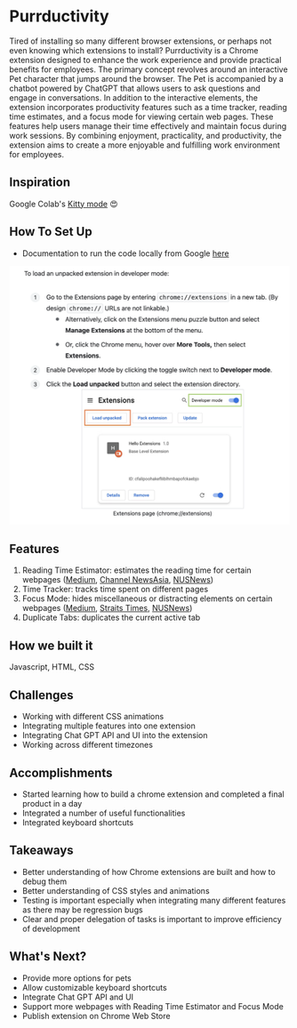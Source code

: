 # Purrductivity

Tired of installing so many different browser extensions, or perhaps not even knowing which extensions to install? Purrductivity is a Chrome extension designed to enhance the work experience and provide practical benefits for employees. The primary concept revolves around an interactive Pet character that jumps around the browser. The Pet is accompanied by a chatbot powered by ChatGPT that allows users to ask questions and engage in conversations. In addition to the interactive elements, the extension incorporates productivity features such as a time tracker, reading time estimates, and a focus mode for viewing certain web pages. These features help users manage their time effectively and maintain focus during work sessions. By combining enjoyment, practicality, and productivity, the extension aims to create a more enjoyable and fulfilling work environment for employees.

## Inspiration
Google Colab's [Kitty mode](https://twitter.com/i/status/1148286772863856642) 😍

## How To Set Up

- Documentation to run the code locally from Google [here](https://developer.chrome.com/docs/extensions/mv3/getstarted/development-basics/#load-unpacked)
<img src="doc-image/1.png" width="700">

## Features
1. Reading Time Estimator: estimates the reading time for certain webpages ([Medium]([url](https://medium.com/)), [Channel NewsAsia]([url](https://www.channelnewsasia.com/)), [NUSNews]([url](https://news.nus.edu.sg/)))
2. Time Tracker: tracks time spent on different pages
3. Focus Mode: hides miscellaneous or distracting elements on certain webpages ([Medium]([url](https://medium.com/)), [Straits Times]([url](https://www.straitstimes.com/)), [NUSNews]([url](https://news.nus.edu.sg/)))
4. Duplicate Tabs: duplicates the current active tab

## How we built it
Javascript, HTML, CSS

## Challenges
- Working with different CSS animations
- Integrating multiple features into one extension
- Integrating Chat GPT API and UI into the extension
- Working across different timezones

## Accomplishments
- Started learning how to build a chrome extension and completed a final product in a day 
- Integrated a number of useful functionalities
- Integrated keyboard shortcuts

## Takeaways
- Better understanding of how Chrome extensions are built and how to debug them
- Better understanding of CSS styles and animations
- Testing is important especially when integrating many different features as there may be regression bugs
- Clear and proper delegation of tasks is important to improve efficiency of development

## What's Next?
- Provide more options for pets 
- Allow customizable keyboard shortcuts
- Integrate Chat GPT API and UI
- Support more webpages with Reading Time Estimator and Focus Mode
- Publish extension on Chrome Web Store
